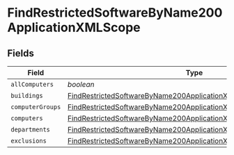 # FindRestrictedSoftwareByName200ApplicationXMLScope


## Fields

| Field                                                                                                                                                             | Type                                                                                                                                                              | Required                                                                                                                                                          | Description                                                                                                                                                       |
| ----------------------------------------------------------------------------------------------------------------------------------------------------------------- | ----------------------------------------------------------------------------------------------------------------------------------------------------------------- | ----------------------------------------------------------------------------------------------------------------------------------------------------------------- | ----------------------------------------------------------------------------------------------------------------------------------------------------------------- |
| `allComputers`                                                                                                                                                    | *boolean*                                                                                                                                                         | :heavy_minus_sign:                                                                                                                                                | N/A                                                                                                                                                               |
| `buildings`                                                                                                                                                       | [FindRestrictedSoftwareByName200ApplicationXMLScopeBuildings](../../models/operations/findrestrictedsoftwarebyname200applicationxmlscopebuildings.md)[]           | :heavy_minus_sign:                                                                                                                                                | N/A                                                                                                                                                               |
| `computerGroups`                                                                                                                                                  | [FindRestrictedSoftwareByName200ApplicationXMLScopeComputerGroups](../../models/operations/findrestrictedsoftwarebyname200applicationxmlscopecomputergroups.md)[] | :heavy_minus_sign:                                                                                                                                                | N/A                                                                                                                                                               |
| `computers`                                                                                                                                                       | [FindRestrictedSoftwareByName200ApplicationXMLScopeComputers](../../models/operations/findrestrictedsoftwarebyname200applicationxmlscopecomputers.md)[]           | :heavy_minus_sign:                                                                                                                                                | N/A                                                                                                                                                               |
| `departments`                                                                                                                                                     | [FindRestrictedSoftwareByName200ApplicationXMLScopeDepartments](../../models/operations/findrestrictedsoftwarebyname200applicationxmlscopedepartments.md)[]       | :heavy_minus_sign:                                                                                                                                                | N/A                                                                                                                                                               |
| `exclusions`                                                                                                                                                      | [FindRestrictedSoftwareByName200ApplicationXMLScopeExclusions](../../models/operations/findrestrictedsoftwarebyname200applicationxmlscopeexclusions.md)           | :heavy_minus_sign:                                                                                                                                                | N/A                                                                                                                                                               |